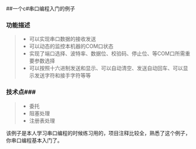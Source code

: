 ##一个c#串口编程入门的例子
### 功能描述

> - 可以实现串口数据的接收发送
> - 可以动态的监控本机器的COM口状态
> - 实现了端口选择、波特率、数据位、校验码、停止位、等COM口所需重要参数选择
> - 可以按照十六进制发送和显示、可以自动清空、发送自动回车、可以显示发送字符和接手字符等等

### 技术点###

> - 委托
> - 阻塞处理
> - 注册表处理

该例子是本人学习串口编程的时候练习用的，项目注释比较全，熟悉了这个例子，你串口编程基本入门了。


